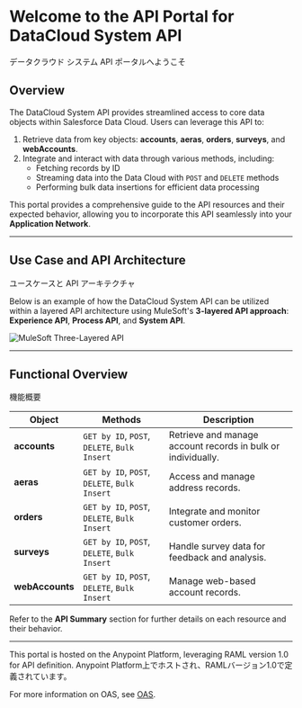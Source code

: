 # Welcome to the API Portal for DataCloud System API
データクラウド システム API ポータルへようこそ

## Overview

The DataCloud System API provides streamlined access to core data objects within Salesforce Data Cloud. Users can leverage this API to:

1. Retrieve data from key objects: **accounts**, **aeras**, **orders**, **surveys**, and **webAccounts**.
2. Integrate and interact with data through various methods, including:
    - Fetching records by ID
    - Streaming data into the Data Cloud with `POST` and `DELETE` methods
    - Performing bulk data insertions for efficient data processing

This portal provides a comprehensive guide to the API resources and their expected behavior, allowing you to incorporate this API seamlessly into your **Application Network**.

---

## Use Case and API Architecture
ユースケースと API アーキテクチャ

Below is an example of how the DataCloud System API can be utilized within a layered API architecture using MuleSoft's **3-layered API approach**: **Experience API**, **Process API**, and **System API**.

![MuleSoft Three-Layered API](https://anypoint.mulesoft.com/static/img/mulesoft-3-tiered-architecture.png)

---

## Functional Overview
機能概要

| Object        | Methods                           | Description                                           |
|---------------|-----------------------------------|-------------------------------------------------------|
| **accounts**  | `GET by ID`, `POST`, `DELETE`, `Bulk Insert` | Retrieve and manage account records in bulk or individually. |
| **aeras**     | `GET by ID`, `POST`, `DELETE`, `Bulk Insert` | Access and manage address records.                    |
| **orders**    | `GET by ID`, `POST`, `DELETE`, `Bulk Insert` | Integrate and monitor customer orders.                |
| **surveys**   | `GET by ID`, `POST`, `DELETE`, `Bulk Insert` | Handle survey data for feedback and analysis.         |
| **webAccounts** | `GET by ID`, `POST`, `DELETE`, `Bulk Insert` | Manage web-based account records.                   |

Refer to the **API Summary** section for further details on each resource and their behavior.

---

This portal is hosted on the Anypoint Platform, leveraging RAML version 1.0 for API definition.
Anypoint Platform上でホストされ、RAMLバージョン1.0で定義されています。

For more information on OAS, see [OAS](https://anypoint.mulesoft.com/designcenter/designer/#/exchange/a91bafe6-0a6c-487c-b253-718722cba3b1/data-cloud-integration-api-2/1.1.20).
